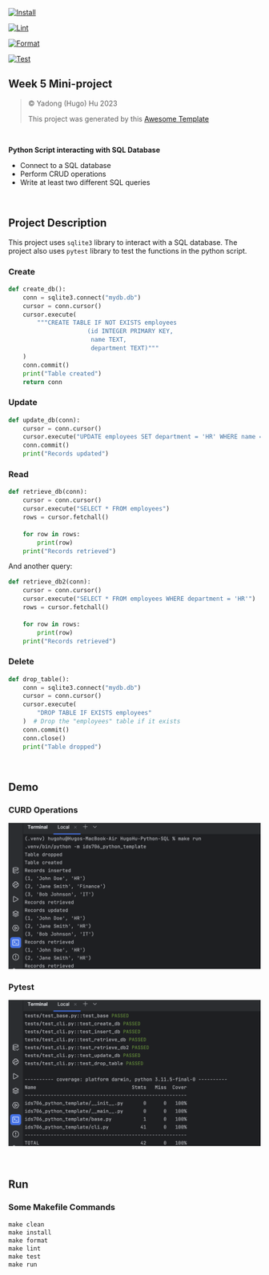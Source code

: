 [![Install](https://github.com/nogibjj/HugoHu-Python-SQL/actions/workflows/install.yml/badge.svg)](https://github.com/nogibjj/HugoHu-Python-SQL/actions/workflows/install.yml)

[![Lint](https://github.com/nogibjj/HugoHu-Python-SQL/actions/workflows/lint.yml/badge.svg)](https://github.com/nogibjj/HugoHu-Python-SQL/actions/workflows/lint.yml)

[![Format](https://github.com/nogibjj/HugoHu-Python-SQL/actions/workflows/format.yml/badge.svg)](https://github.com/nogibjj/HugoHu-Python-SQL/actions/workflows/format.yml)

[![Test](https://github.com/nogibjj/HugoHu-Python-SQL/actions/workflows/test.yml/badge.svg)](https://github.com/nogibjj/HugoHu-Python-SQL/actions/workflows/test.yml)

## Week 5 Mini-project

> © Yadong (Hugo) Hu 2023
> 
> This project was generated by this [Awesome Template](https://github.com/0HugoHu/IDS706-Python-Template)

<br />

**Python Script interacting with SQL Database**

- Connect to a SQL database
- Perform CRUD operations
- Write at least two different SQL queries

<br />


## Project Description
This project uses ```sqlite3``` library to interact with a SQL database.  The project also uses ```pytest``` library to test the functions in the python script.

### Create
```python
def create_db():
    conn = sqlite3.connect("mydb.db")
    cursor = conn.cursor()
    cursor.execute(
        """CREATE TABLE IF NOT EXISTS employees
                      (id INTEGER PRIMARY KEY,
                       name TEXT,
                       department TEXT)"""
    )
    conn.commit()
    print("Table created")
    return conn
```

### Update
```python
def update_db(conn):
    cursor = conn.cursor()
    cursor.execute("UPDATE employees SET department = 'HR' WHERE name = 'Jane Smith'")
    conn.commit()
    print("Records updated")
```

### Read
```python
def retrieve_db(conn):
    cursor = conn.cursor()
    cursor.execute("SELECT * FROM employees")
    rows = cursor.fetchall()

    for row in rows:
        print(row)
    print("Records retrieved")
```
And another query:
```python
def retrieve_db2(conn):
    cursor = conn.cursor()
    cursor.execute("SELECT * FROM employees WHERE department = 'HR'")
    rows = cursor.fetchall()

    for row in rows:
        print(row)
    print("Records retrieved")
```

### Delete
```python
def drop_table():
    conn = sqlite3.connect("mydb.db")
    cursor = conn.cursor()
    cursor.execute(
        "DROP TABLE IF EXISTS employees"
    )  # Drop the "employees" table if it exists
    conn.commit()
    conn.close()
    print("Table dropped")
```

<br />

## Demo


### CURD Operations
![](/.tutorial/w5-1.png)


### Pytest
![](/.tutorial/w5-2.png)

<br />

## Run

### Some Makefile Commands
```commandline
make clean
make install
make format
make lint
make test
make run
```
